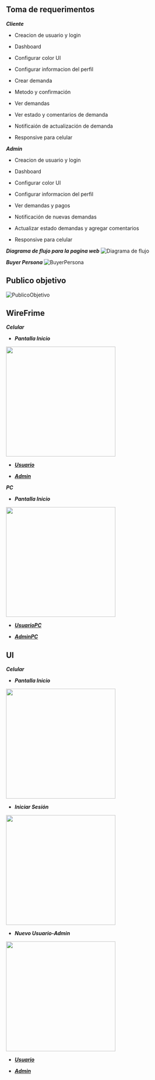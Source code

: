## Toma de requerimentos

***Cliente***

- Creacion de usuario y login

- Dashboard

- Configurar color UI

- Configurar informacion del perfil

- Crear demanda

- Metodo y confirmación

- Ver demandas

- Ver estado y comentarios de demanda

- Notificaión de actualización de demanda

- Responsive para celular

***Admin***

- Creacion de usuario y login

- Dashboard

- Configurar color UI

- Configurar informacion del perfil

- Ver demandas y pagos

- Notificación de nuevas demandas

- Actualizar estado demandas y agregar comentarios

- Responsive para celular

***Diagrama de flujo para la pagina web***
![Diagrama de flujo](./Imagenes/Diagrama.jpg)

***Buyer Persona***
![BuyerPersona](./Imagenes/BuyerPersona.png)

## Publico objetivo

![PublicoObjetivo](./Imagenes/PublicoObjetivo.jpg)

## WireFrime

***Celular***

- ***Pantalla Inicio***
<img src="./Imagenes/WireFrames/PantallaInicio.png" width="300">

- [***Usuario***](./Imagenes/WireFrames/Usuario.md)  

- [***Admin***](./Imagenes/WireFrames/Admin.md)

***PC***

- ***Pantalla Inicio***
<img src="./Imagenes/WireFramesPC/PaginaInicio.png" width="300">

- [***UsuarioPC***](./Imagenes/WireFramesPC/UsuarioPC.md)  

- [***AdminPC***](./Imagenes/WireFramesPC/AdminPC.md)

## UI

***Celular***

- ***Pantalla Inicio***
<img src="./Imagenes/UI/PantallaInicio.png" width="300">

- ***Iniciar Sesión***
<img src="./Imagenes/UI/LoginUsuario.png" width="300">

- ***Nuevo Usuario-Admin***
<img src="./Imagenes/UI/NuevoUsuario.png" width="300">

- [***Usuario***](./Imagenes/UI/UsuarioUI.md)  

- [***Admin***](./Imagenes/UI/AdminUI.md)  
